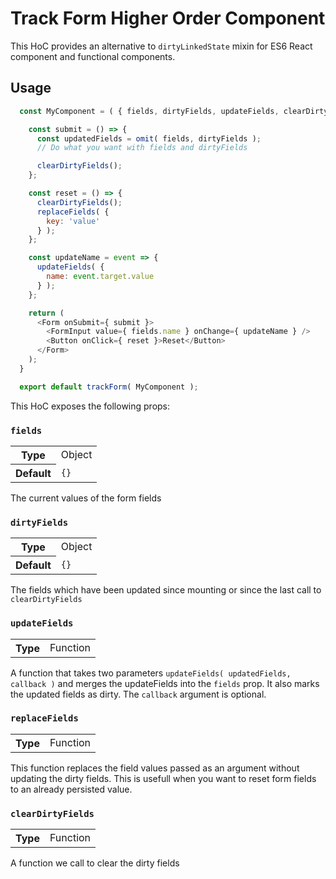 Track Form Higher Order Component
=================================

This HoC provides an alternative to `dirtyLinkedState` mixin for ES6 React component and functional components.

Usage
-----

```javascript
  const MyComponent = ( { fields, dirtyFields, updateFields, clearDirtyFields } ) => {

    const submit = () => {
      const updatedFields = omit( fields, dirtyFields );
      // Do what you want with fields and dirtyFields

      clearDirtyFields();
    };

    const reset = () => {
      clearDirtyFields();
      replaceFields( {
        key: 'value'
      } );
    };

    const updateName = event => {
      updateFields( {
        name: event.target.value
      } );
    };

    return (
      <Form onSubmit={ submit }>
        <FormInput value={ fields.name } onChange={ updateName } />
        <Button onClick={ reset }>Reset</Button>
      </Form>
    );
  }

  export default trackForm( MyComponent );
```

This HoC exposes the following props:


### `fields`

<table>
	<tr><th>Type</th><td>Object</td></tr>
	<tr><th>Default</th><td><code>{}</code></td></tr>
</table>

The current values of the form fields

### `dirtyFields`

<table>
	<tr><th>Type</th><td>Object</td></tr>
	<tr><th>Default</th><td><code>{}</code></td></tr>
</table>

The fields which have been updated since mounting or since the last call to `clearDirtyFields`

### `updateFields`

<table>
	<tr><th>Type</th><td>Function</td></tr>
</table>

A function that takes two parameters `updateFields( updatedFields, callback )` and merges the updateFields into the `fields` prop.
It also marks the updated fields as dirty. The `callback` argument is optional.

### `replaceFields`

<table>
	<tr><th>Type</th><td>Function</td></tr>
</table>

This function replaces the field values passed as an argument without updating the dirty fields.
This is usefull when you want to reset form fields to an already persisted value.

### `clearDirtyFields`

<table>
	<tr><th>Type</th><td>Function</td></tr>
</table>

A function we call to clear the dirty fields
